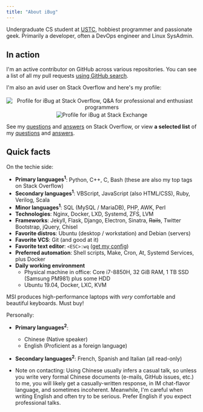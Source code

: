 ```yaml
---
title: "About iBug"
---
```


Undergraduate CS student at [USTC], hobbiest programmer and passionate geek. Primarily a developer, often a DevOps engineer and Linux SysAdmin.

## In action

I'm an active contributor on GitHub across various repositories. You can see a list of all my pull requests [using GitHub search][all-prs].

I'm also an avid user on Stack Overflow and here's my profile:

<p><center>
<a href="https://stackoverflow.com/users/5958455" style="text-decoration: initial;">
<img alt="Profile for iBug at Stack Overflow, Q&A for professional and enthusiast programmers" src="https://stackoverflow.com/users/flair/5958455.png" class="card" style="margin-top: 0.2rem;"/>
</a>
<a href="https://stackexchange.com/users/7886663" style="text-decoration: initial;">
<img alt="Profile for iBug at Stack Exchange" src="https://stackexchange.com/users/flair/7886663.png" class="card" style="margin-top: 0.2rem;"/>
</a>
</center></p>

See my [questions][so-q] and [answers][so-a] on Stack Overflow, or view **a selected list** of my [questions][so-sq] and [answers][so-sa].

## Quick facts

On the techie side:

- **Primary languages<sup>1</sup>**: Python, C++, C, Bash (these are also my top tags on Stack Overflow)
- **Secondary languages<sup>1</sup>**: VBScript, JavaScript (also HTML/CSS), Ruby, Verilog, Scala
- **Minor languages<sup>1</sup>**: SQL (MySQL / MariaDB), PHP, AWK, Perl
- **Technologies**: Nginx, Docker, LXD, Systemd, ZFS, LVM
- **Frameworks**: Jekyll, Flask, Django, Electron, Sinatra, <del>Rails</del>, Twitter Bootstrap, jQuery, Chisel
- **Favorite distros**: Ubuntu (desktop / workstation) and Debian (servers)
- **Favorite VCS**: Git (and good at it)
- **Favorite text editor**: `<ESC>:wq` ([get my config](https://ibugone.com/ext/conf/vimrc))
- **Preferred automation**: Shell scripts, Make, Cron, At, Systemd Services, plus Docker
- **Daily working environment**
    - Physical machine in office: Core i7-8850H, 32 GiB RAM, 1 TB SSD (Samsung PM981) plus some HDD
    - Ubuntu 19.04, Docker, LXC, KVM

MSI produces high-performance laptops with *very* comfortable and beautiful keyboards. Must buy!

Personally:

- **Primary languages<sup>2</sup>**:
  - Chinese (Native speaker)
  - English (Proficient as a foreign language)
- **Secondary languages<sup>2</sup>**: French, Spanish and Italian (all read-only)
- Note on contacting: Using Chinese usually infers a casual talk, so unless you write very formal Chinese documents (e-mails, GitHub issues, etc.) to me, you will likely get a casually-written response, in IM chat-flavor language, and sometimes incoherent. Meanwhile, I'm careful when writing English and often try to be serious. Prefer English if you expect professional talks.


  [USTC]: https://en.ustc.edu.cn/
  [so-q]: https://stackoverflow.com/users/5958455/ibug?tab=questions "iBug's questions on Stack Overflow"
  [so-a]: https://stackoverflow.com/users/5958455/ibug?tab=answers "iBug's answers on Stack Overflow"
  [so-sq]: /so/selected-questions
  [so-sa]: /so/selected-answers
  [all-prs]: https://github.com/pulls?utf8=%E2%9C%93&q=is%3Apr+author%3AiBug+archived%3Afalse "All of iBug's pull requests on GitHub"
